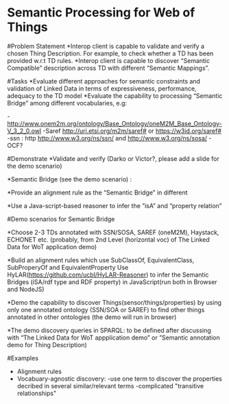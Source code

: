 Semantic Processing for Web of Things
=====================================

 #Problem Statement
*Interop client is capable to validate and verify a chosen Thing Description. For example, to check whether a TD has been provided w.r.t TD rules. 
*Interop client is capable to discover “Semantic Compatible” description across TD with different “Semantic Mappings”.

#Tasks 
 *Evaluate different approaches for semantic constraints and validation of Linked Data in terms of expressiveness, performance, adequacy to the TD model 
 *Evaluate the capability to processing “Semantic Bridge” among different vocabularies, e.g:
 
-http://www.onem2m.org/ontology/Base_Ontology/oneM2M_Base_Ontology-V_3_2_0.owl
-Saref http://uri.etsi.org/m2m/saref# or https://w3id.org/saref#
-ssn : http http://www.w3.org/ns/ssn/ and http://www.w3.org/ns/sosa/ 
-OCF?

#Demonstrate 
*Validate and verify (Darko or Victor?, please add a slide for the demo scenario)

*Semantic Bridge (see the demo scenario) : 

*Provide an alignment rule as the “Semantic Bridge” in different

*Use a Java-script-based reasoner to infer the ”isA” and “property relation”


#Demo scenarios for Semantic Bridge

*Choose 2-3 TDs annotated with SSN/SOSA, SAREF (oneM2M), Haystack, ECHONET etc. (probably, from 2nd Level (horizontal voc) of The Linked Data for WoT application demo)

*Build an alignment rules which use SubClassOf, EquivalentClass, SubProperyOf and EquivalentProperty
Use HyLAR(https://github.com/ucbl/HyLAR-Reasoner) to infer the Semantic Bridges (iSA/rdf type and RDF property) in JavaScript(run both in Browser and NodeJS)

*Demo the capability to discover Things(sensor/things/properties) by using only one annotated ontology (SSN/SOA or SAREF) to find other things annotated in other ontologies (the demo will run in browser)

*The demo discovery queries in SPARQL: to be defined after discussing with “The Linked Data for WoT appplication demo” or ”Semantic annotation demo for Thing Description)

#Examples

* Alignment rules
* Vocabuary-agnostic discovery:
    -use one term to discover the properties decribed in several similar/relevant terms
    -complicated "transitive relationships"
    


